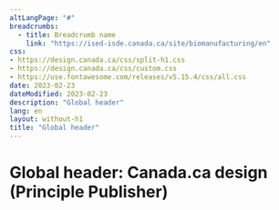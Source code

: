 ```yaml
---
altLangPage: "#"
breadcrumbs:
  - title: Breadcrumb name
    link: "https://ised-isde.canada.ca/site/biomanufacturing/en"
css:
- https://design.canada.ca/css/split-h1.css
- https://design.canada.ca/css/custom.css
- https://use.fontawesome.com/releases/v5.15.4/css/all.css
date: 2023-02-23
dateModified: 2023-02-23
description: "Global header"
lang: en
layout: without-h1
title: "Global header"
---
```

<h1 property="name" id="wb-cont" dir="ltr"><span class="stacked"><span>Global header</span>: <span>Canada.ca design (Principle Publisher)</span></span></h1>
